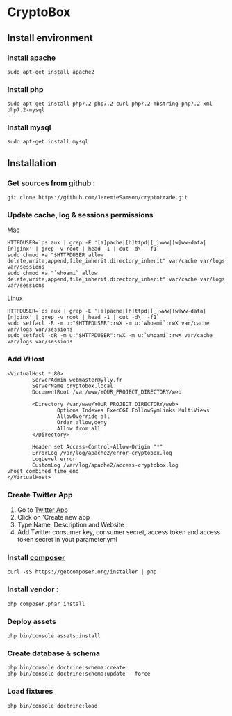 # CryptoBox

## Install environment

### Install apache

```shell
sudo apt-get install apache2
```

### Install php

```shell
sudo apt-get install php7.2 php7.2-curl php7.2-mbstring php7.2-xml php7.2-mysql
```

### Install mysql

```shell
sudo apt-get install mysql
```

## Installation

### Get sources from github :

```shell
git clone https://github.com/JeremieSamson/cryptotrade.git
```

### Update cache, log & sessions permissions

Mac 

```shell
HTTPDUSER=`ps aux | grep -E '[a]pache|[h]ttpd|[_]www|[w]ww-data|[n]ginx' | grep -v root | head -1 | cut -d\  -f1`
sudo chmod +a "$HTTPDUSER allow delete,write,append,file_inherit,directory_inherit" var/cache var/logs var/sessions
sudo chmod +a "`whoami` allow delete,write,append,file_inherit,directory_inherit" var/cache var/logs var/sessions
```

Linux

```shell
HTTPDUSER=`ps aux | grep -E '[a]pache|[h]ttpd|[_]www|[w]ww-data|[n]ginx' | grep -v root | head -1 | cut -d\  -f1`
sudo setfacl -R -m u:"$HTTPDUSER":rwX -m u:`whoami`:rwX var/cache var/logs var/sessions
sudo setfacl -dR -m u:"$HTTPDUSER":rwX -m u:`whoami`:rwX var/cache var/logs var/sessions
```

### Add VHost 

```shell
<VirtualHost *:80>
        ServerAdmin webmaster@ylly.fr
        ServerName cryptobox.local
        DocumentRoot /var/www/YOUR_PROJECT_DIRECTORY/web

        <Directory /var/www/YOUR_PROJECT_DIRECTORY/web>
                Options Indexes ExecCGI FollowSymLinks MultiViews
                AllowOverride all
                Order allow,deny
                Allow from all
        </Directory>

        Header set Access-Control-Allow-Origin "*"
        ErrorLog /var/log/apache2/error-cryptobox.log
        LogLevel error
        CustomLog /var/log/apache2/access-cryptobox.log vhost_combined_time_end
</VirtualHost>
```

### Create Twitter App

1. Go to [Twitter App](https://apps.twitter.com/)
2. Click on 'Create new app
3. Type Name, Description and Website
4. Add Twitter consumer key, consumer secret, access token and access token secret in yout parameter.yml
 
### Install [composer](https://getcomposer.org) 
 
 
```shell
curl -sS https://getcomposer.org/installer | php
```
 
### Install vendor :
 
```shell
php composer.phar install
```

### Deploy assets
 
```shell
php bin/console assets:install
```

### Create database & schema
 
```shell
php bin/console doctrine:schema:create
php bin/console doctrine:schema:update --force
```

### Load fixtures
 
```shell
php bin/console doctrine:load
```